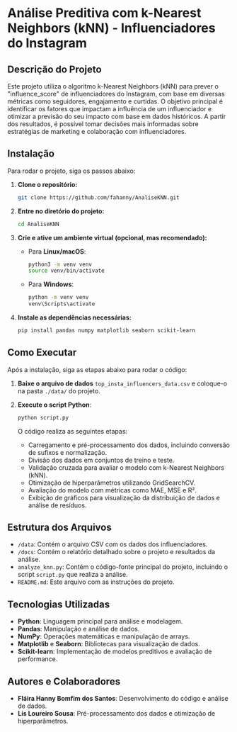 # Análise Preditiva com k-Nearest Neighbors (kNN) - Influenciadores do Instagram

## Descrição do Projeto

Este projeto utiliza o algoritmo k-Nearest Neighbors (kNN) para prever o "influence_score" de influenciadores do Instagram, com base em diversas métricas como seguidores, engajamento e curtidas. O objetivo principal é identificar os fatores que impactam a influência de um influenciador e otimizar a previsão do seu impacto com base em dados históricos. A partir dos resultados, é possível tomar decisões mais informadas sobre estratégias de marketing e colaboração com influenciadores.

## Instalação

Para rodar o projeto, siga os passos abaixo:

1. **Clone o repositório:**
    ```bash
    git clone https://github.com/fahanny/AnaliseKNN.git
    ```

2. **Entre no diretório do projeto:**
    ```bash
    cd AnaliseKNN
    ```

3. **Crie e ative um ambiente virtual (opcional, mas recomendado):**
    - Para **Linux/macOS**:
        ```bash
        python3 -m venv venv
        source venv/bin/activate
        ```
    - Para **Windows**:
        ```bash
        python -m venv venv
        venv\Scripts\activate
        ```

4. **Instale as dependências necessárias:**
    ```bash
    pip install pandas numpy matplotlib seaborn scikit-learn
    ```

## Como Executar

Após a instalação, siga as etapas abaixo para rodar o código:

1. **Baixe o arquivo de dados** `top_insta_influencers_data.csv` e coloque-o na pasta `./data/` do projeto.

2. **Execute o script Python**:
    ```bash
    python script.py
    ```

   O código realiza as seguintes etapas:

   - Carregamento e pré-processamento dos dados, incluindo conversão de sufixos e normalização.
   - Divisão dos dados em conjuntos de treino e teste.
   - Validação cruzada para avaliar o modelo com k-Nearest Neighbors (kNN).
   - Otimização de hiperparâmetros utilizando GridSearchCV.
   - Avaliação do modelo com métricas como MAE, MSE e R².
   - Exibição de gráficos para visualização da distribuição de dados e análise de resíduos.

## Estrutura dos Arquivos

- `/data`: Contém o arquivo CSV com os dados dos influenciadores.
- `/docs`: Contém o relatório detalhado sobre o projeto e resultados da análise.
- `analyze_knn.py`: Contém o código-fonte principal do projeto, incluindo o script `script.py` que realiza a análise.
- `README.md`: Este arquivo com as instruções do projeto.

## Tecnologias Utilizadas

- **Python**: Linguagem principal para análise e modelagem.
- **Pandas**: Manipulação e análise de dados.
- **NumPy**: Operações matemáticas e manipulação de arrays.
- **Matplotlib** e **Seaborn**: Bibliotecas para visualização de dados.
- **Scikit-learn**: Implementação de modelos preditivos e avaliação de performance.

## Autores e Colaboradores

- **Fláira Hanny Bomfim dos Santos**: Desenvolvimento do código e análise de dados.
- **Lis Loureiro Sousa**: Pré-processamento dos dados e otimização de hiperparâmetros.
